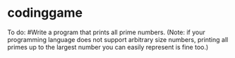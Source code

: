 # codinggame
To do: 
#Write a program that prints all prime numbers. (Note: if your programming language does not support arbitrary size numbers, printing all primes up to the largest number you can easily represent is fine too.)
